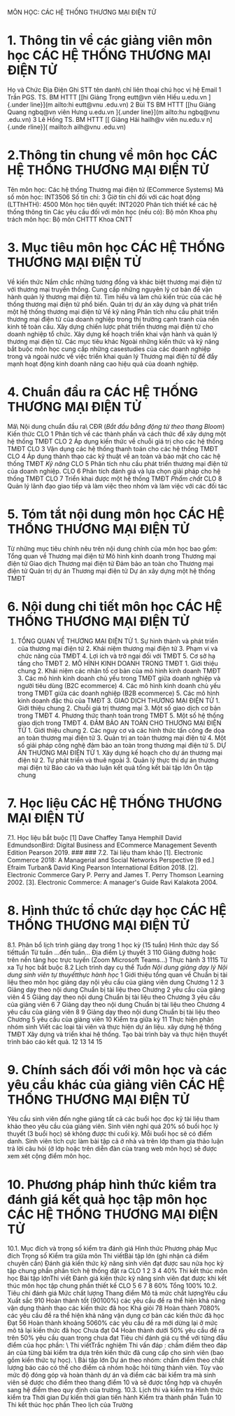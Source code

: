MÔN HỌC: CÁC HỆ THỐNG THƯƠNG MẠI ĐIỆN TỬ 
# 1. Thông tin về các giảng viên môn học CÁC HỆ THỐNG THƯƠNG MẠI ĐIỆN TỬ 
Họ và Chức Địa Điện Ghi STT tên danh\ chỉ liên thoại chú học vị hệ Email 1 Trần PGS. TS. BM HTTT [[hi Giảng Trọng eutt\@vn viên Hiếu u.edu.vn ]{.under line}](m ailto:hi eutt@vnu .edu.vn) 2 Bùi TS BM HTTT [[hu Giảng Quang ngbq\@vn viên Hưng u.edu.vn ]{.under line}](m ailto:hu ngbq@vnu .edu.vn) 3 Lê Hồng TS. BM HTTT [[ Giảng Hải hailh\@v viên nu.edu.v n]{.unde rline}]( mailto:h ailh@vnu .edu.vn) 
# 2.Thông tin chung về môn học CÁC HỆ THỐNG THƯƠNG MẠI ĐIỆN TỬ 
Tên môn học: Các hệ thống Thương mại điện tử (ECommerce Systems) Mã số môn học: INT3506 Số tín chỉ: 3 Giờ tín chỉ đối với các hoạt động (LTThHTH): 4500 Môn học tiên quyết: INT2020 Phân tích thiết kế các hệ thống thông tin Các yêu cầu đối với môn học (nếu có): Bộ môn Khoa phụ trách môn học: Bộ môn CHTTT Khoa CNTT 
# 3. Mục tiêu môn học CÁC HỆ THỐNG THƯƠNG MẠI ĐIỆN TỬ 
Về kiến thức Nắm chắc những tương đồng và khác biệt thương mại điện tử với thương mại truyền thống. Cung cấp những nguyên lý cơ bản để vận hành quản lý thương mại điện tử. Tìm hiểu và làm chủ kiến trúc của các hệ thống thương mại điện tử phổ biến. Quản trị dự án xây dựng và phát triển một hệ thống thương mại điện tử Về kỹ năng Phân tích nhu cầu phát triển thương mại điện tử của doanh nghiệp trong thị trường cạnh tranh của nền kinh tế toàn cầu. Xây dựng chiến lược phát triển thương mại điện tử cho doanh nghiệp tổ chức. Xây dựng kế hoạch triển khai vận hành và quản lý thương mại điện tử. Các mục tiêu khác Ngoài những kiến thức và kỹ năng bắt buộc môn học cung cấp những casestudies của các doanh nghiệp trong và ngoài nước về việc triển khai quản lý Thương mại điện tử để đẩy mạnh hoạt động kinh doanh nâng cao hiệu quả của doanh nghiệp. 
# 4. Chuẩn đầu ra CÁC HỆ THỐNG THƯƠNG MẠI ĐIỆN TỬ 
Mã\ Nội dung chuẩn đầu ra\ CĐR (*Bắt đầu bằng động từ theo thang Bloom*) Kiến thức CLO 1 Phân tích về các thành phần và cách thức để xây dựng một hệ thống TMĐT CLO 2 Áp dụng kiến thức về chuỗi giá trị cho các hệ thống TMĐT CLO 3 Vận dụng các hệ thống thanh toán cho các hệ thống TMĐT CLO 4 Áp dụng thành thạo các kỹ thuật về an toàn và bảo mật cho các hệ thống TMĐT *Kỹ năng* CLO 5 Phân tích nhu cầu phát triển thương mại điện tử của doanh nghiệp. CLO 6 Phân tích đánh giá và lựa chọn giải pháp cho hệ thống TMĐT CLO 7 Triển khai được một hệ thống TMĐT *Phẩm chất* CLO 8 Quản lý lãnh đạo giao tiếp và làm việc theo nhóm và làm việc với các đối tác 
# 5. Tóm tắt nội dung môn học CÁC HỆ THỐNG THƯƠNG MẠI ĐIỆN TỬ 
Từ những mục tiêu chính nêu trên nội dung chính của môn học bao gồm: Tổng quan về Thương mại điện tử Mô hình kinh doanh trong Thương mại điện tử Giao dịch Thương mại điện tử Đảm bảo an toàn cho Thương mại điện tử Quản trị dự án Thương mại điện tử Dự án xây dựng một hệ thống TMĐT 
# 6. Nội dung chi tiết môn học CÁC HỆ THỐNG THƯƠNG MẠI ĐIỆN TỬ 
1. TỔNG QUAN VỀ THƯƠNG MẠI ĐIỆN TỬ 1. Sự hình thành và phát triển của thương mại điện tử 2. Khái niệm thương mại điện tử 3. Phạm vi và chức năng của TMĐT 4. Lợi ích và trở ngại đối với TMĐT 5. Cơ sở hạ tầng cho TMĐT 2. MÔ HÌNH KINH DOANH TRONG TMĐT 1. Giới thiệu chung 2. Khái niệm các nhân tố cơ bản của mô hình kinh doanh TMĐT 3. Các mô hình kinh doanh chủ yếu trong TMĐT giữa doanh nghiệp và người tiêu dùng (B2C ecommerce) 4. Các mô hình kinh doanh chủ yếu trong TMĐT giữa các doanh nghiệp (B2B ecommerce) 5. Các mô hình kinh doanh đặc thù của TMĐT 3. GIAO DỊCH THƯƠNG MẠI ĐIỆN TỬ 1. Giới thiệu chung 2. Chuỗi giá trị thương mại 3. Một số giao dịch cơ bản trong TMĐT 4. Phương thức thanh toán trong TMĐT 5. Một số hệ thống giao dịch trong TMĐT 4. ĐẢM BẢO AN TOÀN CHO THƯƠNG MẠI ĐIỆN TỬ 1. Giới thiệu chung 2. Các nguy cơ và các hình thức tấn công đe dọa an toàn thương mại điện tử 3. Quản trị an toàn thương mại điện tử 4. Một số giải pháp công nghệ đảm bảo an toàn trong thương mại điện tử 5. DỰ ÁN THƯƠNG MẠI ĐIỆN TỬ 1. Xây dựng kế hoạch cho dự án thương mại điện tử 2. Tự phát triển và thuê ngoài 3. Quản lý thực thi dự án thương mại điện tử Báo cáo và thảo luận kết quả tổng kết bài tập lớn Ôn tập chung 
# 7. Học liệu CÁC HỆ THỐNG THƯƠNG MẠI ĐIỆN TỬ 
7.1. Học liệu bắt buộc \[1\] Dave Chaffey Tanya Hemphill David EdmundsonBird: Digital
Business and ECommerce Management Seventh Edition Pearson 2019. ### ### 7.2. Tài liệu tham khảo \[1\]. Electronic Commerce 2018: A Managerial and Social Networks Perspective \[9 ed.\] Efraim Turban& David King Pearson International Edition 2018. \[2\]. Electronic Commerce Gary P. Perry and James T. Perry Thomson
Learning 2002. \[3\]. Electronic Commerce: A manager's Guide Ravi Kalakota 2004. 
# 8. Hình thức tổ chức dạy học CÁC HỆ THỐNG THƯƠNG MẠI ĐIỆN TỬ 
8.1. Phân bổ lịch trình giảng dạy trong 1 học kỳ (15 tuần) Hình thức dạy Số tiếttuần Từ tuần ...đến tuần... Địa điểm Lý thuyết 3 110 Giảng đường hoặc trên nền tảng học trực tuyến (Zoom Microsoft Teams...) Thực hành 3 1115 Từ xa Tự học bắt buộc 8.2 Lịch trình dạy cụ thể *Tuần* *Nội dung giảng dạy lý *Nội dung sinh viên tự thuyếtthực hành* học* 1 Giới thiệu tổng quan về Chuẩn bị tài liệu theo môn học giảng dạy nội yêu cầu của giảng viên dung Chương 1 2 3 Giảng dạy theo nội dung Chuẩn bị tài liệu theo Chương 2 yêu cầu của giảng viên 4 5 Giảng dạy theo nội dung Chuẩn bị tài liệu theo Chương 3 yêu cầu của giảng viên 6 7 Giảng dạy theo nội dung Chuẩn bị tài liệu theo Chương 4 yêu cầu của giảng viên 8 9 Giảng dạy theo nội dung Chuẩn bị tài liệu theo Chương 5 yêu cầu của giảng viên 10 Kiểm tra giữa kỳ 11 Thực hiện phân nhóm sinh Viết các loại tài viên và thực hiện dự án liệu. xây dựng hệ thống TMĐT Xây dựng và triển khai hệ thống. Tạo bài trình bày và thực hiện thuyết trình báo cáo kết quả. 12 13 14 15 
# 9. Chính sách đối với môn học và các yêu cầu khác của giảng viên CÁC HỆ THỐNG THƯƠNG MẠI ĐIỆN TỬ 
Yêu cầu sinh viên đến nghe giảng tất cả các buổi học đọc kỹ tài liệu tham khảo theo yêu cầu của giảng viên. Sinh viên nghỉ quá 20% số buổi học lý thuyết (3 buổi học) sẽ không được thi cuối kỳ. Mỗi buổi học sẽ có điểm danh. Sinh viên tích cực làm bài tập cả ở nhà và trên lớp tham gia thảo luận trả lời câu hỏi (ở lớp hoặc trên diễn đàn của trang web môn học) sẽ được xem xét cộng điểm môn học. 
# 10. Phương pháp hình thức kiểm tra đánh giá kết quả học tập môn học CÁC HỆ THỐNG THƯƠNG MẠI ĐIỆN TỬ 
10.1. Mục đích và trọng số kiểm tra đánh giá Hình thức Phương pháp Mục đích Trọng số Kiểm tra giữa môn Thi viếtBài tập lớn (ghi nhận cả điểm chuyên cần) Đánh giá kiến thức kỹ năng sinh viên đạt được sau nửa học kỳ tập chung phần phân tích hệ thống đặt ra CLO 1 2 3 4 40% Thi kết thúc môn học Bài tập lớnThi viết Đánh giá kiến thức kỹ năng sinh viên đạt được khi kết thúc môn học tập chung phần thiết kế CLO 5 6 7 8 60% Tổng 100% 10.2. Tiêu chí đánh giá Mức chất lượng Thang điểm Mô tả mức chất lượngYêu cầu Xuất sắc 910 Hoàn thành tốt (90100%) các yêu cầu đề ra thể hiện khả năng vận dụng thành thạo các kiến thức đã học Khá giỏi 78 Hoàn thành 7080% các yêu cầu đề ra thể hiện khả năng vận dụng cơ bản các kiến thức đã học Đạt 56 Hoàn thành khoảng 5060% các yêu cầu đề ra mới dừng lại ở mức mô tả lại kiến thức đã học Chưa đạt 04 Hoàn thành dưới 50% yêu cầu đề ra trên 50% yêu cầu quan trọng chưa đạt  Tiêu chí đánh giá cụ thể với từng đầu điểm của học phần: \ Thi viếtTrắc nghiệm Thi vấn đáp : chấm điểm theo đáp án của từng bài kiểm tra dựa trên kiến thức đã cung cấp cho sinh viên (bao gồm kiến thức tự học). \ Bài tập lớn Dự án theo nhóm: chấm điểm theo chất lượng báo cáo có thể cho điểm cả nhóm hoặc hỏi từng thành viên. Tùy vào mức độ đóng góp và hoàn thành dự án và điểm các bài kiểm tra mà sinh viên sẽ được cho điểm theo thang điểm 10 và sẽ được tổng hợp và chuyển sang hệ điểm theo quy định của trường. 10.3. Lịch thi và kiểm tra Hình thức kiểm tra Thời gian Dự kiến thời gian tiến hành Kiểm tra thành phần Tuần 10 Thi kết thúc học phần Theo lịch của Trường 